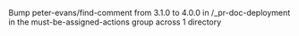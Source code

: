 Bump peter-evans/find-comment from 3.1.0 to 4.0.0 in /_pr-doc-deployment in the must-be-assigned-actions group across 1 directory
